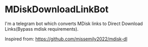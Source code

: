 # MDiskDownloadLinkBot
I'm a telegram bot which converts MDisk links to Direct Download Links(Bypass mdisk requirements).

Inspired from:  https://github.com/missemily2022/mdisk-dl


